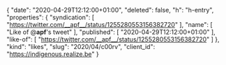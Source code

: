 {
  "date": "2020-04-29T12:12:00+01:00",
  "deleted": false,
  "h": "h-entry",
  "properties": {
    "syndication": [
      "https://twitter.com/__apf__/status/1255280553156382720"
    ],
    "name": [
      "Like of @__apf__'s tweet"
    ],
    "published": [
      "2020-04-29T12:12:00+01:00"
    ],
    "like-of": [
      "https://twitter.com/__apf__/status/1255280553156382720"
    ]
  },
  "kind": "likes",
  "slug": "2020/04/c00rv",
  "client_id": "https://indigenous.realize.be"
}
